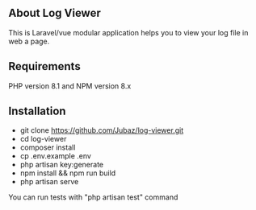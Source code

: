 ## About Log Viewer

This is Laravel/vue modular application helps you to view your log file in web a page. 

## Requirements

PHP version 8.1 and NPM version 8.x 


## Installation 

- git clone https://github.com/Jubaz/log-viewer.git
- cd log-viewer
- composer install
- cp .env.example .env
- php artisan key:generate
- npm install && npm run build
- php artisan serve


You can run tests with "php artisan test" command 
